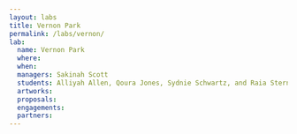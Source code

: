 ```yaml
---
layout: labs
title: Vernon Park
permalink: /labs/vernon/
lab:
  name: Vernon Park
  where:
  when:
  managers: Sakinah Scott
  students: Alliyah Allen, Qoura Jones, Sydnie Schwartz, and Raia Stern
  artworks:
  proposals:
  engagements:
  partners:
---
```

